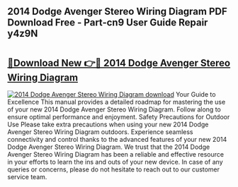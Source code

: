 ## 2014 Dodge Avenger Stereo Wiring Diagram PDF Download Free - Part-cn9 User Guide Repair y4z9N

# <h2><a href="http://dfu8zij.blite.top/?on=2014+Dodge+Avenger+Stereo+Wiring+Diagram">🔗Download New 👉🔴 2014 Dodge Avenger Stereo Wiring Diagram</a></h2>

[![2014 Dodge Avenger Stereo Wiring Diagram download](https://i.imgur.com/lujVjoI.png)](http://dfu8zij.blite.top/?on=2014+Dodge+Avenger+Stereo+Wiring+Diagram)
Your Guide to Excellence This manual provides a detailed roadmap for mastering the use of your new 2014 Dodge Avenger Stereo Wiring Diagram. Follow along to ensure optimal performance and enjoyment. Safety Precautions for Outdoor Use Please take extra precautions when using your new 2014 Dodge Avenger Stereo Wiring Diagram outdoors. Experience seamless connectivity and control thanks to the advanced features of your new 2014 Dodge Avenger Stereo Wiring Diagram. We trust that the 2014 Dodge Avenger Stereo Wiring Diagram has been a reliable and effective resource in your efforts to learn the ins and outs of your new device. In case of any queries or concerns, please do not hesitate to reach out to our customer service team.
